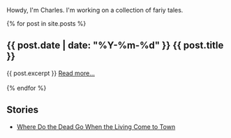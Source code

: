 Howdy, I'm Charles. I'm working on a collection of fariy tales.

{% for post in site.posts %}
<h2>{{ post.date | date: "%Y-%m-%d" }} {{ post.title }}</h2>
{{ post.excerpt }}
<a href="{{ post.url }}">Read more...</a>
<br />
<br />
{% endfor %}

## Stories

- [Where Do the Dead Go When the Living Come to Town](wdtdg.md)

